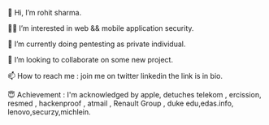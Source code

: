 👋 Hi, I’m rohit sharma.

👷‍♂️ I’m interested in web && mobile application security.

🌱 I’m currently doing pentesting as private individual.

💞️ I’m looking to collaborate on some new project.

📫 How to reach me : join me on twitter linkedin the link is in bio.

😇 Achievement : I'm acknowledged by apple, detuches telekom , ercission, resmed , hackenproof , atmail , Renault Group , duke edu,edas.info, lenovo,securzy,michlein.



